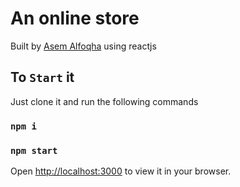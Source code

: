 # An online store 
Built by [Asem Alfoqha](https://asem-portfolio.herokuapp.com/) using reactjs

## To `Start` it 
Just clone it and run the following commands

### `npm i`

### `npm start`
Open [http://localhost:3000](http://localhost:3000) to view it in your browser.
